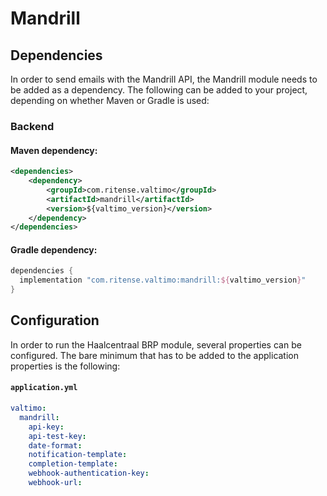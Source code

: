 # Mandrill

## Dependencies

In order to send emails with the Mandrill API, the Mandrill module needs to be added as a dependency. The
following can be added to your project, depending on whether Maven or Gradle is used:

### Backend

#### Maven dependency:
```xml
<dependencies>
    <dependency>
        <groupId>com.ritense.valtimo</groupId>
        <artifactId>mandrill</artifactId>
        <version>${valtimo_version}</version>
    </dependency>
</dependencies>
```

#### Gradle dependency:
```groovy
dependencies {
  implementation "com.ritense.valtimo:mandrill:${valtimo_version}"
}
```

## Configuration

In order to run the Haalcentraal BRP module, several properties can be configured. The bare minimum that has to be added to the
application properties is the following:

#### **`application.yml`**
```yaml
valtimo:
  mandrill:
    api-key:
    api-test-key:
    date-format:
    notification-template:
    completion-template:
    webhook-authentication-key:
    webhook-url:
```

